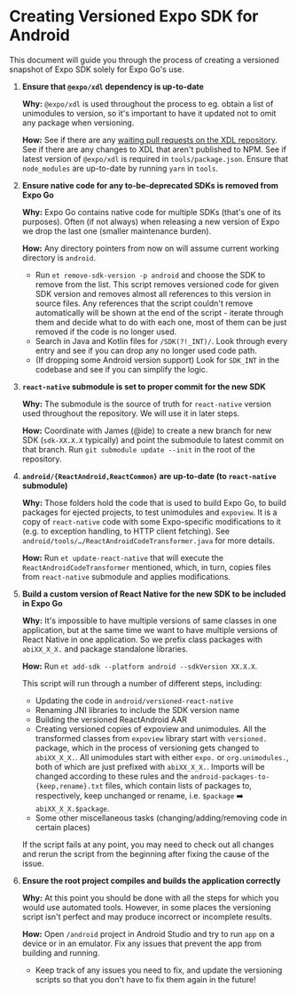 # Creating Versioned Expo SDK for Android

This document will guide you through the process of creating a versioned snapshot of Expo SDK solely for Expo Go's use.

1. **Ensure that `@expo/xdl` dependency is up-to-date**

    **Why:** `@expo/xdl` is used throughout the process to eg. obtain a list of unimodules to version, so it's important to have it updated not to omit any package when versioning.

    **How:** See if there are any [waiting pull requests on the XDL repository](https://github.com/expo/expo-cli/pulls). See if there are any changes to XDL that aren't published to NPM. See if latest version of `@expo/xdl` is required in `tools/package.json`. Ensure that `node_modules` are up-to-date by running `yarn` in `tools`.

2. **Ensure native code for any to-be-deprecated SDKs is removed from Expo Go**

    **Why:** Expo Go contains native code for multiple SDKs (that's one of its purposes). Often (if not always) when releasing a new version of Expo we drop the last one (smaller maintenance burden).

    **How:** Any directory pointers from now on will assume current working directory is `android`.
      - Run `et remove-sdk-version -p android` and choose the SDK to remove from the list. This script removes versioned code for given SDK version and removes almost all references to this version in source files. Any references that the script couldn't remove automatically will be shown at the end of the script - iterate through them and decide what to do with each one, most of them can be just removed if the code is no longer used.
      - Search in Java and Kotlin files for `/SDK(?!_INT)/`. Look through every entry and see if you can drop any no longer used code path.
      - (If dropping some Android version support) Look for `SDK_INT` in the codebase and see if you can simplify the logic.

3. **`react-native` submodule is set to proper commit for the new SDK**

    **Why:** The submodule is the source of truth for `react-native` version used throughout the repository. We will use it in later steps.
    
    **How:** Coordinate with James (@ide) to create a new branch for new SDK (`sdk-XX.X.X` typically) and point the submodule to latest commit on that branch. Run `git submodule update --init` in the root of the repository.

4. **`android/{ReactAndroid,ReactCommon}` are up-to-date (to `react-native` submodule)**

    **Why:** Those folders hold the code that is used to build Expo Go, to build packages for ejected projects, to test unimodules and `expoview`. It is a copy of `react-native` code with some Expo-specific modifications to it (e.g. to exception handling, to HTTP client fetching). See `android/tools/…/ReactAndroidCodeTransformer.java` for more details.

    **How:** Run `et update-react-native` that will execute the `ReactAndroidCodeTransformer` mentioned, which, in turn, copies files from `react-native` submodule and applies modifications.

5. **Build a custom version of React Native for the new SDK to be included in Expo Go**

    **Why:** It's impossible to have multiple versions of same classes in one application, but at the same time we want to have multiple versions of React Native in one application. So we prefix class packages with `abiXX_X_X.` and package standalone libraries.

    **How:** Run `et add-sdk --platform android --sdkVersion XX.X.X`.

    This script will run through a number of different steps, including:
      * Updating the code in `android/versioned-react-native`
      * Renaming JNI libraries to include the SDK version name
      * Building the versioned ReactAndroid AAR
      * Creating versioned copies of expoview and unimodules. All the transformed classes from `expoview` library start with `versioned.` package, which in the process of versioning gets changed to `abiXX_X_X.`. All unimodules start with either `expo.` or `org.unimodules.`, both of which are just prefixed with `abiXX_X_X.`. Imports will be changed according to these rules and the `android-packages-to-{keep,rename}.txt` files, which contain lists of packages to, respectively, keep unchanged or rename, i.e. `$package` ➡️ `abiXX_X_X.$package`.
      * Some other miscellaneous tasks (changing/adding/removing code in certain places)

    If the script fails at any point, you may need to check out all changes and rerun the script from the beginning after fixing the cause of the issue.

7. **Ensure the root project compiles and builds the application correctly**

    **Why:** At this point you should be done with all the steps for which you would use automated tools. However, in some places the versioning script isn't perfect and may produce incorrect or incomplete results.

    **How:** Open `/android` project in Android Studio and try to run `app` on a device or in an emulator. Fix any issues that prevent the app from building and running.
      * Keep track of any issues you need to fix, and update the versioning scripts so that you don't have to fix them again in the future!
